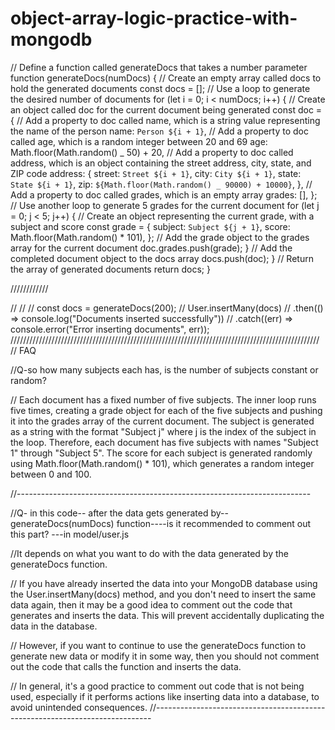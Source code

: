 # object-array-logic-practice-with-mongodb

// Define a function called generateDocs that takes a number parameter
function generateDocs(numDocs) {
// Create an empty array called docs to hold the generated documents
const docs = [];
// Use a loop to generate the desired number of documents
for (let i = 0; i < numDocs; i++) {
// Create an object called doc for the current document being generated
const doc = {
// Add a property to doc called name, which is a string value representing the name of the person
name: `Person ${i + 1}`,
// Add a property to doc called age, which is a random integer between 20 and 69
age: Math.floor(Math.random() _ 50) + 20,
// Add a property to doc called address, which is an object containing the street address, city, state, and ZIP code
address: {
street: `Street ${i + 1}`,
city: `City ${i + 1}`,
state: `State ${i + 1}`,
zip: `${Math.floor(Math.random() _ 90000) + 10000}`,
      },
      // Add a property to doc called grades, which is an empty array
      grades: [],
    };
    // Use another loop to generate 5 grades for the current document
    for (let j = 0; j < 5; j++) {
      // Create an object representing the current grade, with a subject and score
      const grade = {
        subject: `Subject ${j + 1}`,
score: Math.floor(Math.random() \* 101),
};
// Add the grade object to the grades array for the current document
doc.grades.push(grade);
}
// Add the completed document object to the docs array
docs.push(doc);
}
// Return the array of generated documents
return docs;
}

////////////

// //
// const docs = generateDocs(200);
// User.insertMany(docs)
// .then(() => console.log("Documents inserted successfully"))
// .catch((err) => console.error("Error inserting documents", err));
//////////////////////////////////////////////////////////////////////////////////////////////////
// FAQ

//Q-so how many subjects each has, is the number of subjects constant or random?

// Each document has a fixed number of five subjects. The inner loop runs five times, creating a grade object for each of the five subjects and pushing it into the grades array of the current document. The subject is generated as a string with the format "Subject j" where j is the index of the subject in the loop. Therefore, each document has five subjects with names "Subject 1" through "Subject 5". The score for each subject is generated randomly using Math.floor(Math.random() \* 101), which generates a random integer between 0 and 100.

//-------------------------------------------------------------------------

//Q- in this code-- after the data gets generated by--generateDocs(numDocs) function----is it recommended to comment out this part? ---in model/user.js

//It depends on what you want to do with the data generated by the generateDocs function.

// If you have already inserted the data into your MongoDB database using the User.insertMany(docs) method, and you don't need to insert the same data again, then it may be a good idea to comment out the code that generates and inserts the data. This will prevent accidentally duplicating the data in the database.

// However, if you want to continue to use the generateDocs function to generate new data or modify it in some way, then you should not comment out the code that calls the function and inserts the data.

// In general, it's a good practice to comment out code that is not being used, especially if it performs actions like inserting data into a database, to avoid unintended consequences.
//-----------------------------------------------------------------------------
